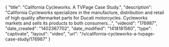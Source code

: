 {
    "title": "California Cycleworks. A TVPage Case Study.",
    "description": "California Cycleworks specializes in the manufacture, distribution and retail of high quality aftermarket parts for Ducati motorcycles. Cycleworks markets and sells its products to both consumers...",
    "videoid": "176987",
    "date_created": "1402367702",
    "date_modified": "1418181560",
    "type": "captivate",
    "layout": "video",
    "url": "\/v\/california-cycleworks-a-tvpage-case-study\/176987"
}